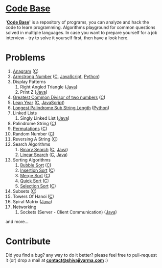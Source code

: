 [Code Base](http://shivajivarma.com/code-base)
===========

'__[Code Base](http://shivajivarma.com/code-base)__' is a repository of programs, you can analyze and hack the code to learn programming. Algorithms playground for common questions solved in multiple languages. 
In case you want to prepare yourself for a job interview - try to solve it yourself first, then have a look here.

Problems
========

1. [Anagram](http://shivajivarma.com/code-base/2014/12/28/anagram/) ([C](https://github.com/shivajivarma/codebase-c/blob/master/src/anagram/anagram.c))
2. [Armstrong Number](http://shivajivarma.com/code-base/2014/12/28/armstrong-number/) ([C](https://github.com/shivajivarma/codebase-c/blob/master/src/armstrong-number/armstrong-number.c), [JavaScript](https://github.com/shivajivarma/codebase-js/blob/master/armstrong-number/armstrong-number.js), [Python](https://github.com/shivajivarma/codebase-python/blob/master/armstrong-number/program.py))
4. Display Patterns
    1. Right Angled Triangle ([Java](https://github.com/shivajivarma/codebase-java/blob/master/src/main/java/com/shivajivarma/codebase/display_patterns/DisplayPattern.java))
    2. Print Z ([Java](https://github.com/shivajivarma/codebase-java/blob/master/src/main/java/com/shivajivarma/codebase/display_patterns/DisplayPattern.java))
5. [Greatest Common Divisor of two numbers](http://shivajivarma.com/code-base/2015/01/03/greatest-common-divisor/) ([C](https://github.com/shivajivarma/codebase-c/blob/master/src/gcd/gcd.c))
6. [Leap Year](http://shivajivarma.com/code-base/2017/07/08/leap-year/) ([C](https://github.com/shivajivarma/codebase-c/blob/master/src/leap-year/leap-year.c), [JavaScript](https://github.com/shivajivarma/codebase-js/blob/master/leap-year/leap-year.js))
7. [Longest Palindrome Sub String Length](http://shivajivarma.com/code-base/2014/12/30/longest-palindrome-substring-length/) ([Python](https://github.com/shivajivarma/codebase-python/blob/master/longest-palindrome-substring-length/program.py))
14. Linked Lists
    1. Singly Linked List ([Java](https://github.com/shivajivarma/codebase-java/blob/master/src/main/java/com/shivajivarma/codebase/linked_lists/single_linked_list/SinglyLinkedList.java))
5. Palindrome String ([C](https://github.com/shivajivarma/codebase-c/blob/master/src/palindrome/palindrome.c))
6. [Permutations](http://shivajivarma.com/code-base/2017/10/22/permutations/) ([C](https://github.com/shivajivarma/codebase-c/blob/master/src/permutations/permutations.c))
7. Random Number ([C](https://github.com/shivajivarma/codebase-c/blob/master/src/random-number/random-number.c))
8. Reversing A String ([C](https://github.com/shivajivarma/codebase-c/blob/master/src/reverse-string/reverse-string.c))
9. Search Algorithms 
    1. [Binary Search](http://shivajivarma.com/code-base/2015/01/05/binary-search/) ([C](https://github.com/shivajivarma/codebase-c/blob/master/src/searching-algorithms/binary-search/binary-search.c), [Java](https://github.com/shivajivarma/codebase-java/blob/master/src/main/java/com/shivajivarma/codebase/search/binary_search/BinarySearch.java))
    2. [Linear Search](http://shivajivarma.com/code-base/2015/01/05/linear-search/) ([C](https://github.com/shivajivarma/codebase-c/blob/master/src/searching-algorithms/linear-search/program.c), [Java](https://github.com/shivajivarma/codebase-java/blob/master/src/main/java/com/shivajivarma/codebase/search/linear_search/LinearSearch.java))
10. Sorting Algorithms 
    1. [Bubble Sort](http://shivajivarma.com/code-base/2014/12/28/bubble-sort/) ([C](https://github.com/shivajivarma/codebase-c/blob/master/src/sorting-algorithms/bubble-sort/bubble-sort.c))
    2. [Insertion Sort](http://shivajivarma.com/code-base/2014/12/28/insertion-sort/) ([C](https://github.com/shivajivarma/codebase-c/blob/master/src/sorting-algorithms/insertion-sort/program.c))
    3. [Merge Sort](http://shivajivarma.com/code-base/2015/01/02/merge-sort/) ([C](https://github.com/shivajivarma/codebase-c/blob/master/src/sorting-algorithms/merge-sort/program.c))
    4. [Quick Sort](http://shivajivarma.com/code-base/2015/01/02/quick-sort/) ([C](https://github.com/shivajivarma/codebase-c/blob/master/src/sorting-algorithms/quick-sort/program.c))
    5. [Selection Sort](http://shivajivarma.com/code-base/2015/01/02/selection-sort/) ([C](https://github.com/shivajivarma/codebase-c/blob/master/src/sorting-algorithms/selection-sort/program.c))
11. Subsets ([C](https://github.com/shivajivarma/codebase-c/blob/master/src/subsets/subsets.c))
12. Towers Of Hanoi ([C](https://github.com/shivajivarma/codebase-c/blob/master/src/towers-of-hanoi/towers-of-hanoi.c))
13. Spiral Matrix ([Java](https://github.com/shivajivarma/codebase-java/blob/master/src/main/java/com/shivajivarma/codebase/spiral_matrix/SpiralMatrix.java))
15. Networking
    1. Sockets (Server - Client Communication) ([Java](https://github.com/shivajivarma/codebase-java/tree/master/src/main/java/com/shivajivarma/codebase/network/sockets))

and more...

Contribute
==========
Did you find a bug? any way to do it better? please feel free to pull-request it (or) drop a mail at **contact@shivajivarma.com** :)
